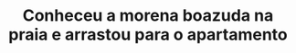 ---
layout: post
title: Conheceu a morena boazuda na praia e arrastou para o apartamento
thumb: conheceu-a-morena-boazuda-na-praia-e-arrastou-para-o-apartamento
duration: "10:48"
permalink: /:title
video: https://www.xvideos.com/embedframe/61406155
categories: anal, cumshot, cum, ass, blowjob, brunette, amateur, POV, big-ass, boquete, gozada, gozo, bunda, cu, amador, morena, anal-sex
qualidade: 1080p
---